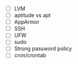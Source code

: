 - [ ] LVM
- [ ] aptitude vs apt
- [ ] AppArmor
- [ ] SSH
- [ ] UFW
- [ ] sudo
- [ ] Strong password policy
- [ ] cron/crontab
